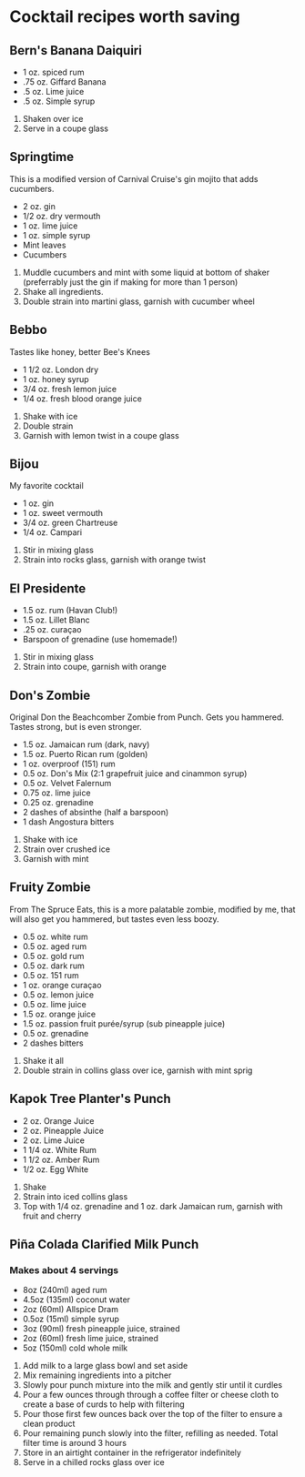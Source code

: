 # Cocktail recipes worth saving

## Bern's Banana Daiquiri

- 1 oz. spiced rum
- .75 oz. Giffard Banana
- .5 oz. Lime juice
- .5 oz. Simple syrup

1. Shaken over ice
2. Serve in a coupe glass

## Springtime
This is a modified version of Carnival Cruise's gin mojito that adds cucumbers.

- 2 oz. gin
- 1/2 oz. dry vermouth
- 1 oz. lime juice
- 1 oz. simple syrup
- Mint leaves
- Cucumbers

1. Muddle cucumbers and mint with some liquid at bottom of shaker (preferrably
   just the gin if making for more than 1 person)
2. Shake all ingredients.
3. Double strain into martini glass, garnish with cucumber wheel

## Bebbo
Tastes like honey, better Bee's Knees

- 1 1/2 oz. London dry
- 1 oz. honey syrup
- 3/4 oz. fresh lemon juice
- 1/4 oz. fresh blood orange juice

1. Shake with ice
2. Double strain
3. Garnish with lemon twist in a coupe glass

## Bijou
My favorite cocktail

- 1 oz. gin
- 1 oz. sweet vermouth
- 3/4 oz. green Chartreuse
- 1/4 oz. Campari

1. Stir in mixing glass
2. Strain into rocks glass, garnish with orange twist

## El Presidente
- 1.5 oz. rum (Havan Club!)
- 1.5 oz. Lillet Blanc
- .25 oz. curaçao
- Barspoon of grenadine (use homemade!)

1. Stir in mixing glass
2. Strain into coupe, garnish with orange

## Don's Zombie
Original Don the Beachcomber Zombie from Punch. Gets you hammered. Tastes
strong, but is even stronger.

- 1.5 oz. Jamaican rum (dark, navy)
- 1.5 oz. Puerto Rican rum (golden)
- 1 oz. overproof (151) rum
- 0.5 oz. Don's Mix (2:1 grapefruit juice and cinammon syrup)
- 0.5 oz. Velvet Falernum
- 0.75 oz. lime juice
- 0.25 oz. grenadine
- 2 dashes of absinthe (half a barspoon)
- 1 dash Angostura bitters

1. Shake with ice
2. Strain over crushed ice
3. Garnish with mint

## Fruity Zombie
From The Spruce Eats, this is a more palatable zombie, modified by me, that will
also get you hammered, but tastes even less boozy.

- 0.5 oz. white rum
- 0.5 oz. aged rum
- 0.5 oz. gold rum
- 0.5 oz. dark rum
- 0.5 oz. 151 rum
- 1 oz. orange curaçao
- 0.5 oz. lemon juice
- 0.5 oz. lime juice
- 1.5 oz. orange juice
- 1.5 oz. passion fruit purée/syrup (sub pineapple juice)
- 0.5 oz. grenadine
- 2 dashes bitters

1. Shake it all
2. Double strain in collins glass over ice, garnish with mint sprig

## Kapok Tree Planter's Punch
- 2 oz. Orange Juice
- 2 oz. Pineapple Juice
- 2 oz. Lime Juice
- 1 1/4 oz. White Rum
- 1 1/2 oz. Amber Rum
- 1/2 oz. Egg White 

1. Shake
2. Strain into iced collins glass
3. Top with 1/4 oz. grenadine and 1 oz. dark Jamaican rum, garnish with fruit
   and cherry

## Piña Colada Clarified Milk Punch 
### Makes about 4 servings

- 8oz (240ml) aged rum
- 4.5oz (135ml) coconut water
- 2oz (60ml) Allspice Dram
- 0.5oz (15ml) simple syrup
- 3oz (90ml) fresh pineapple juice, strained
- 2oz (60ml) fresh lime juice, strained
- 5oz (150ml) cold whole milk

1. Add milk to a large glass bowl and set aside
2. Mix remaining ingredients into a pitcher
3. Slowly pour punch mixture into the milk and gently stir until it curdles
4. Pour a few ounces through through a coffee filter or cheese cloth to create a base of curds to help with filtering
5. Pour those first few ounces back over the top of the filter to ensure a clean product
6. Pour remaining punch slowly into the filter, refilling as needed. Total filter time is around 3 hours
7. Store in an airtight container in the refrigerator indefinitely
8. Serve in a chilled rocks glass over ice
